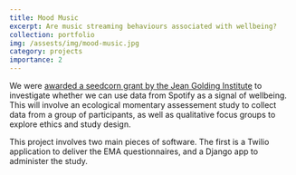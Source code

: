 ```yaml
---
title: Mood Music
excerpt: Are music streaming behaviours associated with wellbeing?
collection: portfolio
img: /assests/img/mood-music.jpg
category: projects
importance: 2
---
```


We were [awarded a seedcorn grant by the Jean Golding Institute](https://jeangoldinginstitute.blogs.bristol.ac.uk/2020/01/13/jgi-seed-corn-funding-call-winners-2020-announced/) to investigate whether we can use data from Spotify as a signal of wellbeing. This will involve an ecological momentary assessement study to collect data from a group of participants, as well as qualitative focus groups to explore ethics and study design. 

This project involves two main pieces of software. The first is a Twilio application to deliver the EMA questionnaires, and a Django app to administer the study.

